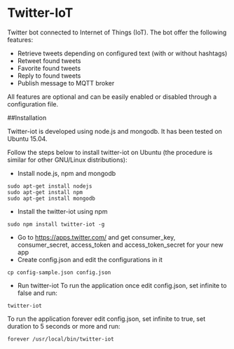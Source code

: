 # Twitter-IoT
Twitter bot connected to Internet of Things (IoT). The bot offer the following features:
* Retrieve tweets depending on configured text (with or without hashtags)
* Retweet found tweets
* Favorite found tweets
* Reply to found tweets
* Publish message to MQTT broker

All features are optional and can be easily enabled or disabled through a configuration file.

##Installation

Twitter-iot is developed using node.js and mongodb. It has been tested on Ubuntu 15.04.

Follow the steps below to install twitter-iot on Ubuntu (the procedure is similar for other GNU/Linux distributions):
* Install node.js, npm and mongodb
```
sudo apt-get install nodejs
sudo apt-get install npm
sudo apt-get install mongodb
```
* Install the twitter-iot using npm
```
sudo npm install twitter-iot -g
```
* Go to https://apps.twitter.com/ and get consumer_key, consumer_secret, access_token and access_token_secret for your new app
* Create config.json and edit the configurations in it
```
cp config-sample.json config.json
```
* Run twitter-iot
To run the application once edit config.json, set infinite to false and run:
```
twitter-iot
```
To run the application forever edit config.json, set infinite to true, set duration to 5 seconds or more and run:
```
forever /usr/local/bin/twitter-iot
```
